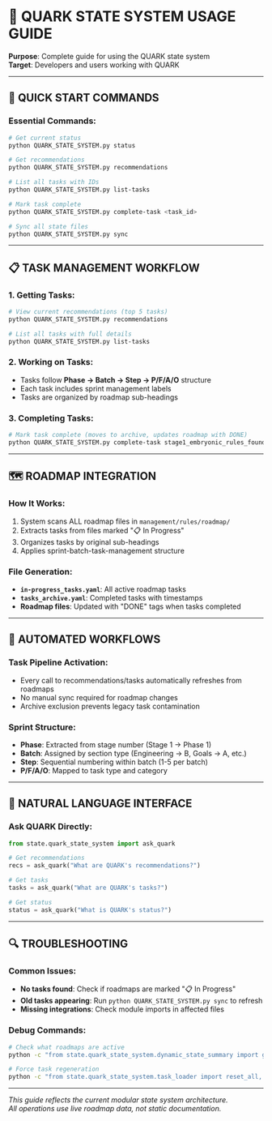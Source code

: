 # 🚀 QUARK STATE SYSTEM USAGE GUIDE

**Purpose**: Complete guide for using the QUARK state system  
**Target**: Developers and users working with QUARK

---

## 🎯 **QUICK START COMMANDS**

### **Essential Commands**:
```bash
# Get current status
python QUARK_STATE_SYSTEM.py status

# Get recommendations  
python QUARK_STATE_SYSTEM.py recommendations

# List all tasks with IDs
python QUARK_STATE_SYSTEM.py list-tasks

# Mark task complete
python QUARK_STATE_SYSTEM.py complete-task <task_id>

# Sync all state files
python QUARK_STATE_SYSTEM.py sync
```

---

## 📋 **TASK MANAGEMENT WORKFLOW**

### **1. Getting Tasks**:
```bash
# View current recommendations (top 5 tasks)
python QUARK_STATE_SYSTEM.py recommendations

# List all tasks with full details
python QUARK_STATE_SYSTEM.py list-tasks
```

### **2. Working on Tasks**:
- Tasks follow **Phase → Batch → Step → P/F/A/O** structure
- Each task includes sprint management labels
- Tasks are organized by roadmap sub-headings

### **3. Completing Tasks**:
```bash
# Mark task complete (moves to archive, updates roadmap with DONE)
python QUARK_STATE_SYSTEM.py complete-task stage1_embryonic_rules_foundation-layer_0_1234
```

---

## 🗺️ **ROADMAP INTEGRATION**

### **How It Works**:
1. System scans ALL roadmap files in `management/rules/roadmap/`
2. Extracts tasks from files marked "📋 In Progress"
3. Organizes tasks by original sub-headings
4. Applies sprint-batch-task-management structure

### **File Generation**:
- **`in-progress_tasks.yaml`**: All active roadmap tasks
- **`tasks_archive.yaml`**: Completed tasks with timestamps
- **Roadmap files**: Updated with "DONE" tags when tasks completed

---

## 🔄 **AUTOMATED WORKFLOWS**

### **Task Pipeline Activation**:
- Every call to recommendations/tasks automatically refreshes from roadmaps
- No manual sync required for roadmap changes
- Archive exclusion prevents legacy task contamination

### **Sprint Structure**:
- **Phase**: Extracted from stage number (Stage 1 → Phase 1)
- **Batch**: Assigned by section type (Engineering → B, Goals → A, etc.)
- **Step**: Sequential numbering within batch (1-5 per batch)
- **P/F/A/O**: Mapped to task type and category

---

## 🧠 **NATURAL LANGUAGE INTERFACE**

### **Ask QUARK Directly**:
```python
from state.quark_state_system import ask_quark

# Get recommendations
recs = ask_quark("What are QUARK's recommendations?")

# Get tasks
tasks = ask_quark("What are QUARK's tasks?")

# Get status
status = ask_quark("What is QUARK's status?")
```

---

## 🔍 **TROUBLESHOOTING**

### **Common Issues**:
- **No tasks found**: Check if roadmaps are marked "📋 In Progress"
- **Old tasks appearing**: Run `python QUARK_STATE_SYSTEM.py sync` to refresh
- **Missing integrations**: Check module imports in affected files

### **Debug Commands**:
```bash
# Check what roadmaps are active
python -c "from state.quark_state_system.dynamic_state_summary import get_dynamic_state_summary; print(get_dynamic_state_summary())"

# Force task regeneration
python -c "from state.quark_state_system.task_loader import reset_all, generate_tasks_from_active_roadmaps; reset_all(); generate_tasks_from_active_roadmaps()"
```

---

*This guide reflects the current modular state system architecture.*  
*All operations use live roadmap data, not static documentation.*
